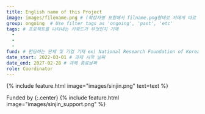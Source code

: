 ```yaml
---
title: English name of this Project
image: images/filename.png # (확장자명 포함해서 filname.png형태로 저에게 따로 보내주세요!)
group: ongoing  # Use filter tags as 'ongoing', 'past', 'etc'
tags: # 프로젝트를 나타내는 키워드가 무엇인지 기재
  - 
  - 
  - 
fund: # 펀딩하는 단체 및 기업 기재 ex) National Research Foundation of Korea(NRF)  
date_start: 2022-03-01 # 과제 시작 날짜
date_end: 2027-02-28 # 과제 종료날짜
role: Coordinator
---
```


<!-- Contents를 적어주세요 (마크다운 형식) -->













<!-- 프로젝트 이미지(여러개 가능)-->
{%
  include feature.html
  image="images/sinjin.png"
  text=text
%}
<!-- 펀딩이미지-->
Funded by 
{:.center}
{%
  include feature.html
  image="images/sinjin_support.png"
%}









<!-- 
원하시는 편집기에서 (gedit, vscode, vim, 메모장 등) 편집하시되,
아래 사항을 참고해서 보내주시면 감사하겠습니다.


1, 파일명
년도-월-일-project_프로젝트제목.md
ex) 2022-03-01-project_nrf_youngresearcher.md

2, 작성후 주석은 (<!-- , # 등) 제거

3, 이미지 파일명은 md파일에서 작성해주신 파일명과 동일하게 부탁드립니다.
ex) image="images/singin.png"라면, 이미지 파일 이름을 singin.png로 저장

4, 이미지와 md파일은 프로젝트 단위로 폴더를 묶어서 하나의 압축파일로 전송 부탁드립니다. -->
